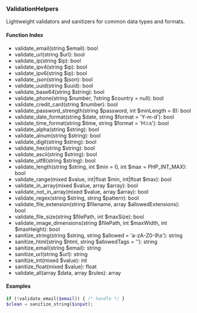 ### ValidationHelpers

Lightweight validators and sanitizers for common data types and formats.

#### Function Index

- validate_email(string $email): bool
- validate_url(string $url): bool
- validate_ip(string $ip): bool
- validate_ipv4(string $ip): bool
- validate_ipv6(string $ip): bool
- validate_json(string $json): bool
- validate_uuid(string $uuid): bool
- validate_base64(string $string): bool
- validate_phone(string $number, ?string $country = null): bool
- validate_credit_card(string $number): bool
- validate_password_strength(string $password, int $minLength = 8): bool
- validate_date_format(string $date, string $format = 'Y-m-d'): bool
- validate_time_format(string $time, string $format = 'H:i:s'): bool
- validate_alpha(string $string): bool
- validate_alnum(string $string): bool
- validate_digit(string $string): bool
- validate_hex(string $string): bool
- validate_ascii(string $string): bool
- validate_utf8(string $string): bool
- validate_length(string $string, int $min = 0, int $max = PHP_INT_MAX): bool
- validate_range(mixed $value, int|float $min, int|float $max): bool
- validate_in_array(mixed $value, array $array): bool
- validate_not_in_array(mixed $value, array $array): bool
- validate_regex(string $string, string $pattern): bool
- validate_file_extension(string $filename, array $allowedExtensions): bool
- validate_file_size(string $filePath, int $maxSize): bool
- validate_image_dimensions(string $filePath, int $maxWidth, int $maxHeight): bool
- sanitize_string(string $string, string $allowed = 'a-zA-Z0-9\\s'): string
- sanitize_html(string $html, string $allowedTags = ''): string
- sanitize_email(string $email): string
- sanitize_url(string $url): string
- sanitize_int(mixed $value): int
- sanitize_float(mixed $value): float
- validate_all(array $data, array $rules): array

#### Examples

```php
if (!validate_email($email)) { /* handle */ }
$clean = sanitize_string($input);
```


